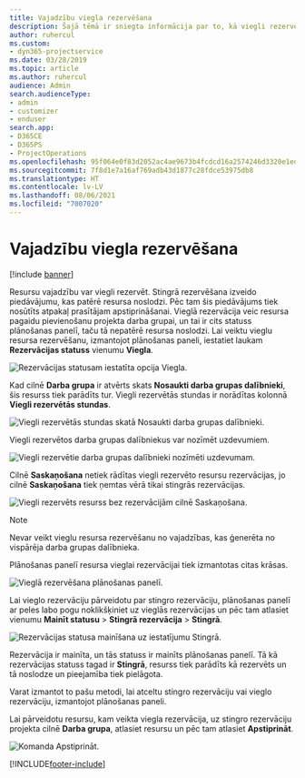 ```yaml
---
title: Vajadzību viegla rezervēšana
description: Šajā tēmā ir sniegta informācija par to, kā viegli rezervēt vajadzības.
author: ruhercul
ms.custom:
- dyn365-projectservice
ms.date: 03/28/2019
ms.topic: article
ms.author: ruhercul
audience: Admin
search.audienceType:
- admin
- customizer
- enduser
search.app:
- D365CE
- D365PS
- ProjectOperations
ms.openlocfilehash: 95f064e0f83d2052ac4ae9673b4fcdcd16a2574246d3320e1ed3798cd6ff062b
ms.sourcegitcommit: 7f8d1e7a16af769adb43d1877c28fdce53975db8
ms.translationtype: HT
ms.contentlocale: lv-LV
ms.lasthandoff: 08/06/2021
ms.locfileid: "7007020"
---
```

# <a name="soft-book-requirements"></a>Vajadzību viegla rezervēšana

[!include [banner](../includes/psa-now-project-operations.md)]

Resursu vajadzību var viegli rezervēt. Stingrā rezervēšana izveido piedāvājumu, kas patērē resursa noslodzi. Pēc tam šis piedāvājums tiek nosūtīts atpakaļ prasītājam apstiprināšanai. Vieglā rezervācija veic resursa pagaidu pievienošanu projekta darba grupai, un tai ir cits statuss plānošanas panelī, taču tā nepatērē resursa noslodzi. Lai veiktu vieglu resursa rezervēšanu, izmantojot plānošanas paneli, iestatiet laukam **Rezervācijas statuss** vienumu **Viegla**.

![Rezervācijas statusam iestatīta opcija Viegla.](media/Resource-Management-image77.png)

Kad cilnē **Darba grupa** ir atvērts skats **Nosaukti darba grupas dalībnieki**, šis resurss tiek parādīts tur. Viegli rezervētās stundas ir norādītas kolonnā **Viegli rezervētās stundas**.

![Viegli rezervētās stundas skatā Nosaukti darba grupas dalībnieki.](media/Resource-Management-image78.png)

Viegli rezervētos darba grupas dalībniekus var nozīmēt uzdevumiem.

![Viegli rezervētie darba grupas dalībnieki nozīmēti uzdevumam.](media/Resource-Management-image79.png)

Cilnē **Saskaņošana** netiek rādītas viegli rezervēto resursu rezervācijas, jo cilnē **Saskaņošana** tiek ņemtas vērā tikai stingrās rezervācijas.

![Viegli rezervēts resurss bez rezervācijām cilnē Saskaņošana.](media/Resource-Management-image80.png)

> [!NOTE]
> Nevar veikt vieglu resursa rezervēšanu no vajadzības, kas ģenerēta no vispārēja darba grupas dalībnieka.

Plānošanas panelī resursa vieglai rezervācijai tiek izmantotas citas krāsas.

![Vieglā rezervēšana plānošanas panelī.](media/Resource-Management-image81.png)

Lai vieglo rezervāciju pārveidotu par stingro rezervāciju, plānošanas panelī ar peles labo pogu noklikšķiniet uz vieglās rezervācijas un pēc tam atlasiet vienumu **Mainīt statusu** \> **Stingrā rezervācija** \> **Stingrā**.

![Rezervācijas statusa mainīšana uz iestatījumu Stingrā.](media/Resource-Management-image82.png)

Rezervācija ir mainīta, un tās statuss ir mainīts plānošanas panelī. Tā kā rezervācijas statuss tagad ir **Stingrā**, resurss tiek parādīts kā rezervēts un tā noslodze un pieejamība tiek pielāgota.

Varat izmantot to pašu metodi, lai atceltu stingro rezervāciju vai vieglo rezervāciju, izmantojot plānošanas paneli.

Lai pārveidotu resursu, kam veikta viegla rezervācija, uz stingro rezervāciju projekta cilnē **Darba grupa**, atlasiet resursu un pēc tam atlasiet **Apstiprināt**.

![Komanda Apstiprināt.](media/Resource-Management-image83.png)


[!INCLUDE[footer-include](../includes/footer-banner.md)]